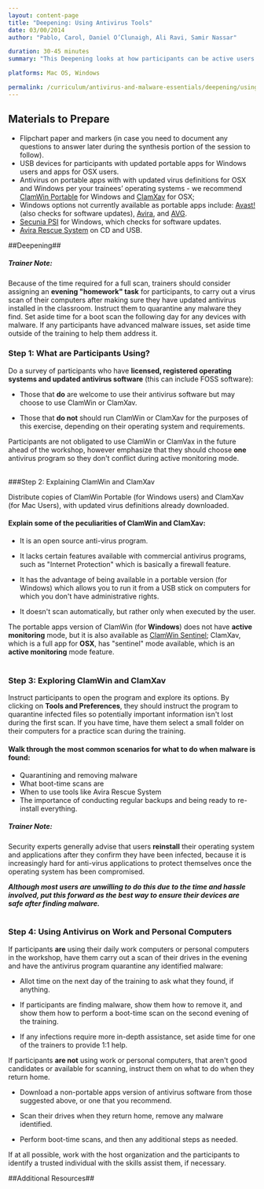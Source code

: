 ```yaml
---
layout: content-page
title: "Deepening: Using Antivirus Tools"
date: 03/00/2014
author: "Pablo, Carol, Daniel O’Clunaigh, Ali Ravi, Samir Nassar"

duration: 30-45 minutes
summary: "This Deepening looks at how participants can be active users of antivirus software for their devices, and how to make informed decisions around which to use and why. If you are not holding a multi-day training, prepare take-home instructions for what participants should do if their antivirus software identifies malware."

platforms: Mac OS, Windows

permalink: /curriculum/antivirus-and-malware-essentials/deepening/using-antivirus-tools/
---
```

## Materials to Prepare ##

- Flipchart paper and markers (in case you need to document any questions to answer later during the synthesis portion of the session to follow).
- USB devices for participants with updated portable apps for Windows users and apps for OSX users.
- Antivirus on portable apps with with updated virus definitions for OSX and Windows per your trainees’ operating systems - we recommend [ClamWin Portable](http://www.clamwin.com/content/view/118/89/) for Windows and [ClamXav](http://www.clamxav.com/) for OSX;
- Windows options not currently available as portable apps include: [Avast!](https://www.avast.com/en-us/index) (also checks for software updates), [Avira](http://www.avira.com/), and [AVG](http://free.avg.com/eu-en/homepage).
- [Secunia PSI](http://www.flexerasoftware.com/enterprise/products/software-vulnerability-management/personal-software-inspector/) for Windows, which checks for software updates.
- [Avira Rescue System](https://www.avira.com/en/download/product/avira-rescue-system) on CD and USB.

##Deepening##

##### Trainer Note: #####
Because of the time required for a full scan, trainers should consider assigning an **evening "homework" task** for participants, to carry out a virus scan of their computers after making sure they have updated antivirus installed in the classroom. Instruct them to quarantine any malware they find. Set aside time for a boot scan the following day for any devices with malware. If any participants have advanced malware issues, set aside time outside of the training to help them address it.

### Step 1: What are Participants Using? ###
Do a survey of participants who have **licensed, registered operating systems and updated antivirus software** (this can include FOSS software):

- Those that **do** are welcome to use their antivirus software but may choose to use ClamWin or ClamXav.

- Those that **do not** should run ClamWin or ClamXav for the purposes of this exercise, depending on their operating system and requirements.

Participants are not obligated to use ClamWin or ClamVax in the future ahead of the workshop, however emphasize that they should choose **one** antivirus program so they don't conflict during active monitoring mode.
<br><br>

###Step 2: Explaining ClamWin and ClamXav

Distribute copies of ClamWin Portable (for Windows users) and ClamXav (for Mac Users), with updated virus definitions already downloaded.

#### Explain some of the peculiarities of ClamWin and ClamXav: ####


- It is an open source anti-virus program.

- It lacks certain features available with commercial antivirus programs, such as "Internet Protection" which is basically a firewall feature.

- It has the advantage of being available in a portable version (for Windows) which allows you to run it from a USB stick on computers for which you don't have administrative rights.

- It doesn't scan automatically, but rather only when executed by the user.

The portable apps version of ClamWin (for **Windows**) does not have **active monitoring** mode, but it is also available as [ClamWin Sentinel](http://clamsentinel.sourceforge.net/SentinelSimpleGuide.html); ClamXav, which is a full app for **OSX**, has "sentinel" mode available, which is an **active monitoring** mode feature.
<br><br>

### Step 3: Exploring ClamWin and ClamXav ###

Instruct participants to open the program and explore its options. By clicking on **Tools and Preferences**, they should instruct the program to quarantine infected files so potentially important information isn't lost during the first scan. If you have time, have them select a small folder on their computers for a practice scan during the training.

#### Walk through the most common scenarios for what to do when malware is found: ####

- Quarantining and removing malware
- What boot-time scans are
- When to use tools like Avira Rescue System
- The importance of conducting regular backups and being ready to re-install everything.

##### Trainer Note: #####
Security experts generally advise that users **reinstall** their operating system and applications after they confirm they have been infected, because it is increasingly hard for anti-virus applications to protect themselves once the operating system has been compromised.

***Although most users are unwilling to do this due to the time and hassle involved, put this forward as the best way to ensure their devices are safe after finding malware.***
<br><br>

### Step 4: Using Antivirus on Work and Personal Computers ###

If participants **are** using their daily work computers or personal computers in the workshop, have them carry out a scan of their drives in the evening and have the antivirus program quarantine any identified malware:

- Allot time on the next day of the training to ask what they found, if anything.

- If participants are finding malware, show them how to remove it, and show them how to perform a boot-time scan on the second evening of the training.

- If any infections require more in-depth assistance, set aside time for one of the trainers to provide 1:1 help.

If participants **are not** using work or personal computers, that aren't good candidates or available for scanning, instruct them on what to do when they return home.

- Download a non-portable apps version of antivirus software from those suggested above, or one that you recommend.

- Scan their drives when they return home, remove any malware identified.

- Perform boot-time scans, and then any additional steps as needed.

If at all possible, work with the host organization and the participants to identify a trusted individual with the skills assist them, if necessary.


##Additional Resources##
